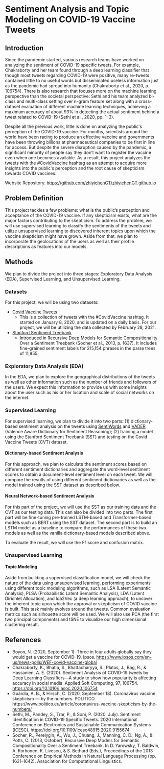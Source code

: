 # Sentiment Analysis and Topic Modeling on COVID-19 Vaccine Tweets
## Introduction
Since the pandemic started, various research teams have worked on analyzing the sentiment of COVID-19 specific tweets. For example, Chakraborty and her team found through a deep learning classifier that though most tweets regarding COVID-19 were positive, many re-tweets contained little to no useful words but disseminated useless information just as the pandemic had spread into humanity (Chakraborty et al., 2020, p. 106754). There is also research that focuses more on the machine learning perspective than the societal perspective: Sethi and his team analyzed bi-class and multi-class setting over n-gram feature set along with a cross-dataset evaluation of different machine learning techniques, achieving a maximum accuracy of about 93% in detecting the actual sentiment behind a tweet related to COVID-19 (Sethi et al., 2020, pp. 1–3).

Despite all the previous work, little is done on analyzing the public's perception of the COVID-19 vaccine. For months, scientists around the world have been racing to produce an effective vaccine and governments have been throwing billions at pharmaceutical companies to be first in line for access. But despite the severe disruption caused by the pandemic, a significant minority of people say they don’t want to register the vaccine even when one becomes available. As a result, this project analyzes the tweets with the #CovidVaccine hashtag as an attempt to acquire more insights into the public's perception and the root cause of skepticism towards COVID vaccines. 

Website Repository: https://github.com/zhiyichenGT/zhiyichenGT.github.io

## Problem Definition
This project tackles a few problems: what is the public’s perception and acceptance of the COVID-19 vaccine. If any skepticism exists, what are the major factors contributing to the skepticism. To address the problem, we will use supervised learning to classify the sentiments of the tweets and utilize unsupervised learning to discovered inherent topics upon which the vaccine skepticism might have grown. Aside from that, we plan to incorporate the geolocations of the users as well as their profile descriptions as features into our models.

## Methods
We plan to divide the project into three stages: Exploratory Data Analysis (EDA), Supervised Learning, and Unsupervised Learning.

### Datasets
For this project, we will be using two datasets:
- [Covid Vaccine Tweets](https://www.kaggle.com/kaushiksuresh147/covidvaccine-tweets)
  - This is a collection of tweets with the #CovidVaccine hashtag. It started on January 8, 2020, and is updated on a daily basis. For our project, we will be utilizing the data collected by February 28, 2021.
- [Stanford Sentiment Treebank](https://nlp.stanford.edu/sentiment/)
  - Introduced in Recursive Deep Models for Semantic Compositionality Over a Sentiment Treebank (Socher et al., 2013, p. 1637). It includes fine-grained sentiment labels for 215,154 phrases in the parse trees of 11,855.

### Exploratory Data Analysis (EDA)
In the EDA, we plan to explore the geographical distributions of the tweets as well as other information such as the number of friends and followers of the users. We expect this information to provide us with some insights about the user such as his or her location and scale of social networks on the internet.

### Supervised Learning
For supervised learning, we plan to divide it into two parts: (1) dictionary-based sentiment analysis on the tweets using [SentiWords](https://hlt-nlp.fbk.eu/technologies/sentiwords) and [VADER](https://github.com/cjhutto/vaderSentiment) (Valence Aware Dictionary for Sentiment Reasoning); (2) training a model using the Stanford Sentiment Treebank (SST) and testing on the Covid Vaccine Tweets (CVT) dataset. 

#### Dictionary-based Sentiment Analysis
For this approach, we plan to calculate the sentiment scores based on different sentiment dictionaries and aggregate the word-level sentiment scores to obtain a document-level sentiment level on each tweet. We will compare the results of using different sentiment dictionaries as well as the model trained using the SST dataset as described below.

#### Neural Network-based Sentiment Analysis
For this part of the project, we will use the SST as our training data and the CVT as our testing data. This can also be divided into two parts. The first part will be fine-tuning pre-trained LSTM-based and Transformer-based models such as BERT using the SST dataset. The second part is to build an LSTM model as a baseline to compare the performances of these two models as well as the vanilla dictionary-based models described above.

To evaluate the result, we will use the F1 score and confusion matrix.

### Unsupervised Learning
#### Topic Modeling
Aside from building a supervised classification model, we will check the nature of the data using unsupervised learning, performing experiments using different topic modeling algorithms, such as LSA (Latent Semantic Analysis), PLSA (Probabilistic Latent Semantic Analysis), LDA (Latent Dirichlet Allocation), and lda2Vec (a deep learning approach), to uncover the inherent topic upon which the approval or skepticism of COVID vaccine is built. This task mainly evolves around the tweets.
Common evaluation metrics such as silhouette score will be used. We will also use PCA (the first two principal components) and tSNE to visualize our high dimensional clustering result.

## References
- Boyon, N. (2020, September 1). Three in four adults globally say they would get a vaccine for COVID-19. Ipsos. https://www.ipsos.com/en-us/news-polls/WEF-covid-vaccine-global
- Chakraborty, K., Bhatia, S., Bhattacharyya, S., Platos, J., Bag, R., & Hassanien, A. E. (2020). Sentiment Analysis of COVID-19 tweets by Deep Learning Classifiers—A study to show how popularity is affecting accuracy in social media. Applied Soft Computing, 97, 106754. https://doi.org/10.1016/j.asoc.2020.106754
- Guàrdia, A. B., & Hirsch, C. (2020, September 18). Coronavirus vaccine skepticism — by the numbers. POLITICO. https://www.politico.eu/article/coronavirus-vaccine-skepticism-by-the-numbers/
- Sethi, M., Pandey, S., Trar, P., & Soni, P. (2020, July). Sentiment Identification in COVID-19 Specific Tweets. 2020 International Conference on Electronics and Sustainable Communication Systems (ICESC). https://doi.org/10.1109/icesc48915.2020.9155674
- Socher, R., Perelygin, A., Wu, J., Chuang, J., Manning, C. D., Ng, A., & Potts, C. (2013, October). Recursive Deep Models for Semantic Compositionality Over a Sentiment Treebank. In D. Yarowsky, T. Baldwin, A. Korhonen, K. Livescu, & S. Bethard (Eds.), Proceedings of the 2013 Conference on Empirical Methods in Natural Language Processing (pp. 1631–1642). Association for Computational Linguistics.


